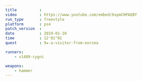 ```yaml
---
title          :
video          : https://www.youtube.com/embed/6vpmCHPAQ8Y
run_type       : freestyle
platform       : ps4
patch_version  : 
date           : 2019-01-10
time           : 12'01"01
quest          : 9★-a-visitor-from-eorzea

runners:
    - v1489-cygni

weapons:
    - hammer
---
```

